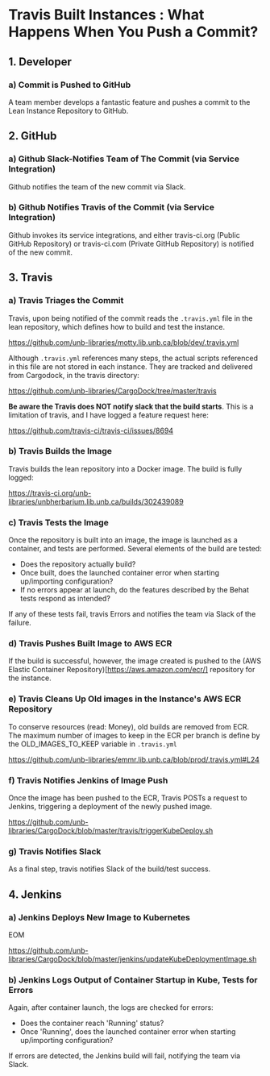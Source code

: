 # Travis Built Instances : What Happens When You Push a Commit?

## 1. Developer
### a) Commit is Pushed to GitHub
A team member develops a fantastic feature and pushes a commit to the Lean Instance Repository to GitHub.

## 2. GitHub
### a) Github Slack-Notifies Team of The Commit (via Service Integration)
Github notifies the team of the new commit via Slack.

### b) Github Notifies Travis of the Commit (via Service Integration)
Github invokes its service integrations, and either travis-ci.org (Public GitHub Repository) or travis-ci.com (Private GitHub Repository) is notified of the new commit.

## 3. Travis
### a) Travis Triages the Commit
Travis, upon being notified of the commit reads the ```.travis.yml``` file in the lean repository, which defines how to build and test the instance.

https://github.com/unb-libraries/motty.lib.unb.ca/blob/dev/.travis.yml

Although ```.travis.yml``` references many steps, the actual scripts referenced in this file are not stored in each instance. They are tracked and delivered from Cargodock, in the travis directory:

https://github.com/unb-libraries/CargoDock/tree/master/travis

**Be aware the Travis does NOT notify slack that the build starts**. This is a limitation of travis, and I have logged a feature request here:

https://github.com/travis-ci/travis-ci/issues/8694

### b) Travis Builds the Image
Travis builds the lean repository into a Docker image. The build is fully logged:

https://travis-ci.org/unb-libraries/unbherbarium.lib.unb.ca/builds/302439089

### c) Travis Tests the Image
Once the repository is built into an image, the image is launched as a container, and tests are performed. Several elements of the build are tested:

  * Does the repository actually build?
  * Once built, does the launched container error when starting up/importing configuration?
  * If no errors appear at launch, do the features described by the Behat tests respond as intended?

If any of these tests fail, travis Errors and notifies the team via Slack of the failure.

### d) Travis Pushes Built Image to AWS ECR
If the build is successful, however, the image created is pushed to the (AWS Elastic Container Repository)[https://aws.amazon.com/ecr/] repository for the instance.

### e) Travis Cleans Up Old images in the Instance's AWS ECR Repository
To conserve resources (read: Money), old builds are removed from ECR. The maximum number of images to keep in the ECR per branch is define by the OLD_IMAGES_TO_KEEP variable in ```.travis.yml```

https://github.com/unb-libraries/emmr.lib.unb.ca/blob/prod/.travis.yml#L24

### f) Travis Notifies Jenkins of Image Push
Once the image has been pushed to the ECR, Travis POSTs a request to Jenkins, triggering a deployment of the newly pushed image.

https://github.com/unb-libraries/CargoDock/blob/master/travis/triggerKubeDeploy.sh

### g) Travis Notifies Slack
As a final step, travis notifies Slack of the build/test success.

## 4. Jenkins
### a) Jenkins Deploys New Image to Kubernetes
EOM

https://github.com/unb-libraries/CargoDock/blob/master/jenkins/updateKubeDeploymentImage.sh

### b) Jenkins Logs Output of Container Startup in Kube, Tests for Errors
Again, after container launch, the logs are checked for errors:

  * Does the container reach 'Running' status?
  * Once 'Running', does the launched container error when starting up/importing configuration?

If errors are detected, the Jenkins build will fail, notifying the team via Slack.
